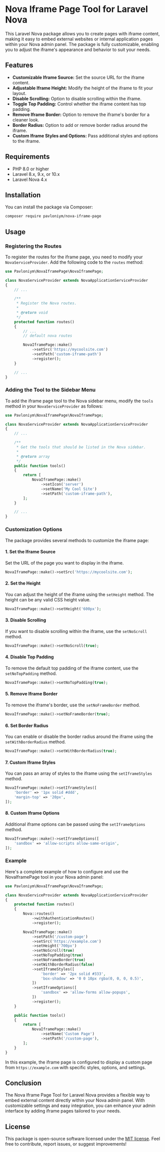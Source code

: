 # Nova Iframe Page Tool for Laravel Nova

This Laravel Nova package allows you to create pages with iframe content, making it easy to embed external websites or internal application pages within your Nova admin panel. The package is fully customizable, enabling you to adjust the iframe's appearance and behavior to suit your needs.

## Features

- **Customizable Iframe Source:** Set the source URL for the iframe content.
- **Adjustable Iframe Height:** Modify the height of the iframe to fit your layout.
- **Disable Scrolling:** Option to disable scrolling within the iframe.
- **Toggle Top Padding:** Control whether the iframe content has top padding.
- **Remove Iframe Border:** Option to remove the iframe's border for a cleaner look.
- **Border Radius:** Option to add or remove border radius around the iframe.
- **Custom Iframe Styles and Options:** Pass additional styles and options to the iframe.

## Requirements

- PHP 8.0 or higher
- Laravel 8.x, 9.x, or 10.x
- Laravel Nova 4.x

## Installation

You can install the package via Composer:

```bash
composer require pavloniym/nova-iframe-page
```

## Usage

### Registering the Routes

To register the routes for the iframe page, you need to modify your `NovaServiceProvider`. Add the following code to the `routes` method:

```php
use Pavloniym\NovaIframePage\NovaIframePage;

class NovaServiceProvider extends NovaApplicationServiceProvider
{
    // ...

    /**
     * Register the Nova routes.
     *
     * @return void
     */
    protected function routes()
    {
        // ...
        // default nova routes

        NovaIframePage::make()
            ->setSrc('https://mycoolsite.com')
            ->setPath('custom-iframe-path')
            ->register();
    }

    // ...
}
```


### Adding the Tool to the Sidebar Menu

To add the iframe page tool to the Nova sidebar menu, modify the `tools` method in your `NovaServiceProvider` as follows:

```php
use Pavloniym\NovaIframePage\NovaIframePage;

class NovaServiceProvider extends NovaApplicationServiceProvider
{
    // ...

    /**
     * Get the tools that should be listed in the Nova sidebar.
     *
     * @return array
     */
    public function tools()
    {
        return [
            NovaIframePage::make()
                ->setIcon('server')
                ->setName('My Cool Site')
                ->setPath('custom-iframe-path'),
        ];
    }

    // ...
}
```

### Customization Options

The package provides several methods to customize the iframe page:

#### 1. Set the Iframe Source

Set the URL of the page you want to display in the iframe.

```php
NovaIframePage::make()->setSrc('https://mycoolsite.com');
```

#### 2. Set the Height

You can adjust the height of the iframe using the `setHeight` method. The height can be any valid CSS height value.

```php
NovaIframePage::make()->setHeight('600px');
```

#### 3. Disable Scrolling

If you want to disable scrolling within the iframe, use the `setNoScroll` method.

```php
NovaIframePage::make()->setNoScroll(true);
```

#### 4. Disable Top Padding

To remove the default top padding of the iframe content, use the `setNoTopPadding` method.

```php
NovaIframePage::make()->setNoTopPadding(true);
```

#### 5. Remove Iframe Border

To remove the iframe's border, use the `setNoFrameBorder` method.

```php
NovaIframePage::make()->setNoFrameBorder(true);
```

#### 6. Set Border Radius

You can enable or disable the border radius around the iframe using the `setWithBorderRadius` method.

```php
NovaIframePage::make()->setWithBorderRadius(true);
```

#### 7. Custom Iframe Styles

You can pass an array of styles to the iframe using the `setIframeStyles` method.

```php
NovaIframePage::make()->setIframeStyles([
    'border' => '1px solid #ddd',
    'margin-top' => '20px',
]);
```

#### 8. Custom Iframe Options

Additional iframe options can be passed using the `setIframeOptions` method.

```php
NovaIframePage::make()->setIframeOptions([
    'sandbox' => 'allow-scripts allow-same-origin',
]);
```

### Example

Here's a complete example of how to configure and use the NovaIframePage tool in your Nova admin panel:

```php
use Pavloniym\NovaIframePage\NovaIframePage;

class NovaServiceProvider extends NovaApplicationServiceProvider
{
    protected function routes()
    {
        Nova::routes()
            ->withAuthenticationRoutes()
            ->register();

        NovaIframePage::make()
            ->setPath('/custom-page')
            ->setSrc('https://example.com')
            ->setHeight('700px')
            ->setNoScroll(true)
            ->setNoTopPadding(true)
            ->setNoFrameBorder(true)
            ->setWithBorderRadius(false)
            ->setIframeStyles([
                'border' => '2px solid #333',
                'box-shadow' => '0 0 10px rgba(0, 0, 0, 0.5)',
            ])
            ->setIframeOptions([
                'sandbox' => 'allow-forms allow-popups',
            ])
            ->register();
    }

    public function tools()
    {
        return [
            NovaIframePage::make()
                ->setName('Custom Page')
                ->setPath('/custom-page'),
        ];
    }
}
```

In this example, the iframe page is configured to display a custom page from `https://example.com` with specific styles, options, and settings.

## Conclusion

The Nova Iframe Page Tool for Laravel Nova provides a flexible way to embed external content directly within your Nova admin panel. With customizable settings and easy integration, you can enhance your admin interface by adding iframe pages tailored to your needs.

## License

This package is open-source software licensed under the [MIT license](LICENSE). Feel free to contribute, report issues, or suggest improvements!

